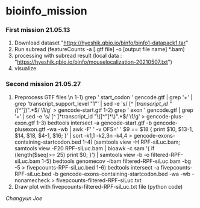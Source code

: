 # bioinfo_mission
### First mission 21.05.13 
1) Download dataset "https://hyeshik.qbio.io/binfo/binfo1-datapack1.tar"
2) Run subread (featureCounts -a [.gtf file] -o [output file name] *.bam)
3) processing with subread result (local data : "https://hyeshik.qbio.io/binfo/mouselocalization-20210507.txt")
4) visualize 

### Second mission 21.05.27
1) Preprocess GTF files \n
   1-1) grep '	start_codon	' gencode.gtf | grep '+' | grep 'transcript_support_level "1"' | 
        sed -e 's/	[^ ]*transcript_id "\([^"]*\)".*$/	\1/g' > gencode-start.gtf
   1-2) grep '	exon	' gencode.gtf | grep '+' | 
        sed -e 's/ [^ ]*transcript_id "\([^"]*\)".*$/ \1/g' > gencode-plus-exon.gtf
   1-3) bedtools intersect -a gencode-start.gtf -b gencode-plusexon.gtf -wa -wb | 
        awk -F'	' -v OFS='	' $9 == $18 { print $10, $13-1, $14, $18, $4-1, $16; }' | 
        sort -k1,1 -k2,3n -k4,4 > gencode-exons-containing-startcodon.bed
   1-4) (samtools view -H RPF-siLuc.bam; samtools view -F20 RPF-siLuc.bam | bioawk -c sam '{ if (length($seq)>= 25) print $0; }') | 
        samtools view -b -o filtered-RPF-siLuc.bam
   1-5) bedtools genomecov -ibam filtered-RPF-siLuc.bam -bg -5 > fivepcounts-RPF-siLuc.bed
   1-6) bedtools intersect -a fivepcounts-RPF-siLuc.bed -b gencode-exons-containing-startcodon.bed -wa -wb -nonamecheck 
        > fivepcounts-filtered-RPF-siLuc.txt
2) Draw plot with fivepcounts-filtered-RPF-siLuc.txt file (python code)

_Changyun Joe_
